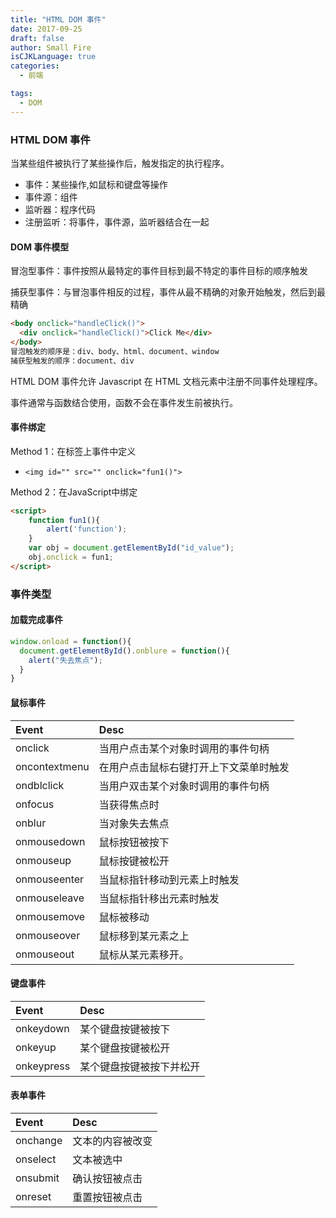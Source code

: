 ```yaml
---
title: "HTML DOM 事件"
date: 2017-09-25
draft: false
author: Small Fire
isCJKLanguage: true
categories: 
  - 前端

tags: 
  - DOM
---
```


### HTML DOM 事件

当某些组件被执行了某些操作后，触发指定的执行程序。

- 事件：某些操作,如鼠标和键盘等操作
- 事件源：组件
- 监听器：程序代码
- 注册监听：将事件，事件源，监听器结合在一起

#### DOM 事件模型

冒泡型事件：事件按照从最特定的事件目标到最不特定的事件目标的顺序触发  

捕获型事件：与冒泡事件相反的过程，事件从最不精确的对象开始触发，然后到最精确 

```html
<body onclick="handleClick()">  
  <div onclick="handleClick()">Click Me</div>  
</body> 
冒泡触发的顺序是：div、body、html、document、window
捕获型触发的顺序：document、div
```

HTML DOM 事件允许 Javascript 在 HTML 文档元素中注册不同事件处理程序。

事件通常与函数结合使用，函数不会在事件发生前被执行。 

#### 事件绑定

Method 1：在标签上事件中定义

- `<img id="" src="" onclick="fun1()">`

Method 2：在JavaScript中绑定

```html
<script>
    function fun1(){
        alert('function');
    }
    var obj = document.getElementById("id_value");
    obj.onclick = fun1;
</script>
```

### 事件类型

#### 加载完成事件

```javascript
window.onload = function(){
  document.getElementById().onblure = function(){
    alert("失去焦点");
  }
}
```

#### 鼠标事件

| Event         | Desc                                   |
| :------------ | :------------------------------------- |
| onclick       | 当用户点击某个对象时调用的事件句柄     |
| oncontextmenu | 在用户点击鼠标右键打开上下文菜单时触发 |
| ondblclick    | 当用户双击某个对象时调用的事件句柄     |
| onfocus       | 当获得焦点时                           |
| onblur        | 当对象失去焦点                         |
| onmousedown   | 鼠标按钮被按下                         |
| onmouseup     | 鼠标按键被松开                         |
| onmouseenter  | 当鼠标指针移动到元素上时触发           |
| onmouseleave  | 当鼠标指针移出元素时触发               |
| onmousemove   | 鼠标被移动                             |
| onmouseover   | 鼠标移到某元素之上                     |
| onmouseout    | 鼠标从某元素移开。                     |

#### 键盘事件

| Event      | Desc                     |
| :--------- | :----------------------- |
| onkeydown  | 某个键盘按键被按下       |
| onkeyup    | 某个键盘按键被松开       |
| onkeypress | 某个键盘按键被按下并松开 |

#### 表单事件

| Event    | Desc             |
| :------- | :--------------- |
| onchange | 文本的内容被改变 |
| onselect | 文本被选中       |
| onsubmit | 确认按钮被点击   |
| onreset  | 重置按钮被点击   |
